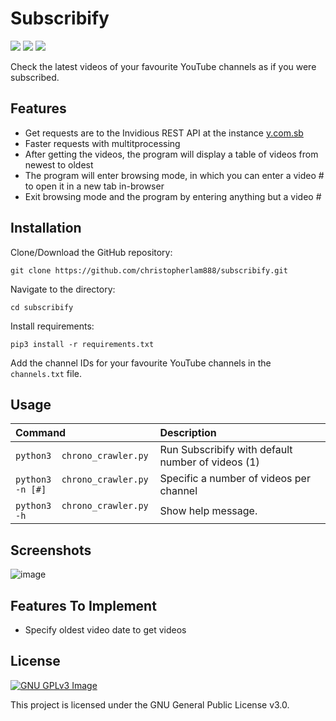 # Subscribify

<p align="left">
<img src="https://img.shields.io/github/languages/top/christopherlam888/subscribify.svg" >
<a href="https://github.com/psf/black"><img src="https://img.shields.io/badge/code%20style-black-000000.svg"></a>
<a href="https://www.gnu.org/licenses/gpl-3.0" alt="License: GPLv3"><img src="https://img.shields.io/badge/License-GPL%20v3-blue.svg"></a>
</p>

Check the latest videos of your favourite YouTube channels as if you were subscribed. 

## Features

- Get requests are to the Invidious REST API at the instance [y.com.sb](https://y.com.sb/feed/popular)
- Faster requests with multitprocessing
- After getting the videos, the program will display a table of videos from newest to oldest
- The program will enter browsing mode, in which you can enter a video # to open it in a new tab in-browser
- Exit browsing mode and the program by entering anything but a video #

## Installation

Clone/Download the GitHub repository:

```git clone https://github.com/christopherlam888/subscribify.git```

Navigate to the directory:

```cd subscribify```

Install requirements:

```pip3 install -r requirements.txt```

Add the channel IDs for your favourite YouTube channels in the `channels.txt` file.

## Usage

| **Command**                                   | **Description**                                                |
| :-------------------------------------------- | :------------------------------------------------------------- |
| `python3  chrono_crawler.py`                  | Run Subscribify with default number of videos (1)              |
| `python3  chrono_crawler.py -n [#]`           | Specific a number of videos per channel                        |
| `python3  chrono_crawler.py -h`               | Show help message.                                             |

## Screenshots

![image](https://user-images.githubusercontent.com/85356197/213220795-745c2404-79a3-4884-a495-2e3cc5fa7456.png)

## Features To Implement

- Specify oldest video date to get videos

## License
[![GNU GPLv3 Image](https://www.gnu.org/graphics/gplv3-127x51.png)](https://www.gnu.org/licenses/gpl-3.0.en.html)  

This project is licensed under the GNU General Public License v3.0.
